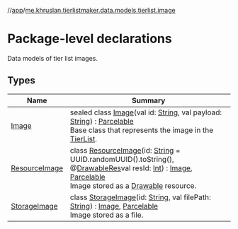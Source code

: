 //[app](../../index.md)/[me.khruslan.tierlistmaker.data.models.tierlist.image](index.md)

# Package-level declarations

Data models of tier list images.

## Types

| Name | Summary |
|---|---|
| [Image](-image/index.md) | sealed class [Image](-image/index.md)(val id: [String](https://kotlinlang.org/api/latest/jvm/stdlib/kotlin/-string/index.html), val payload: [String](https://kotlinlang.org/api/latest/jvm/stdlib/kotlin/-string/index.html)) : [Parcelable](https://developer.android.com/reference/kotlin/android/os/Parcelable.html)<br>Base class that represents the image in the [TierList](../me.khruslan.tierlistmaker.data.models.tierlist/-tier-list/index.md). |
| [ResourceImage](-resource-image/index.md) | class [ResourceImage](-resource-image/index.md)(id: [String](https://kotlinlang.org/api/latest/jvm/stdlib/kotlin/-string/index.html) = UUID.randomUUID().toString(), @[DrawableRes](https://developer.android.com/reference/kotlin/androidx/annotation/DrawableRes.html)val resId: [Int](https://kotlinlang.org/api/latest/jvm/stdlib/kotlin/-int/index.html)) : [Image](-image/index.md), [Parcelable](https://developer.android.com/reference/kotlin/android/os/Parcelable.html)<br>Image stored as a [Drawable](https://developer.android.com/reference/kotlin/android/graphics/drawable/Drawable.html) resource. |
| [StorageImage](-storage-image/index.md) | class [StorageImage](-storage-image/index.md)(id: [String](https://kotlinlang.org/api/latest/jvm/stdlib/kotlin/-string/index.html), val filePath: [String](https://kotlinlang.org/api/latest/jvm/stdlib/kotlin/-string/index.html)) : [Image](-image/index.md), [Parcelable](https://developer.android.com/reference/kotlin/android/os/Parcelable.html)<br>Image stored as a file. |
